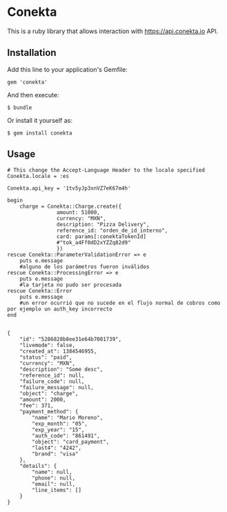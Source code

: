 # Conekta

This is a ruby library that allows interaction with https://api.conekta.io API.

## Installation

Add this line to your application's Gemfile:

    gem 'conekta'

And then execute:

    $ bundle

Or install it yourself as:

    $ gem install conekta

## Usage
    # This change the Accept-Language Header to the locale specified
    Conekta.locale = :es
    
    Conekta.api_key = '1tv5yJp3xnVZ7eK67m4h'
    
    begin
        charge = Conekta::Charge.create({
                    amount: 51000,
                    currency: "MXN",
                    description: "Pizza Delivery",
                    reference_id: "orden_de_id_interno",
                    card: params[:conektaTokenId] 
                    #"tok_a4Ff0dD2xYZZq82d9"
                    })
    rescue Conekta::ParameterValidationError => e
        puts e.message 
        #alguno de los parámetros fueron inválidos
    rescue Conekta::ProcessingError => e
        puts e.message 
        #la tarjeta no pudo ser procesada
    rescue Conekta::Error
        puts e.message 
        #un error ocurrió que no sucede en el flujo normal de cobros como por ejemplo un auth_key incorrecto
    end
    

    {
        "id": "5286828b8ee31e64b7001739",
        "livemode": false,
        "created_at": 1384546955,
        "status": "paid",
        "currency": "MXN",
        "description": "Some desc",
        "reference_id": null,
        "failure_code": null,
        "failure_message": null,
        "object": "charge",
        "amount": 2000,
        "fee": 371,
        "payment_method": {
            "name": "Mario Moreno",
            "exp_month": "05",
            "exp_year": "15",
            "auth_code": "861491",
            "object": "card_payment",
            "last4": "4242",
            "brand": "visa"
        },
        "details": {
            "name": null,
            "phone": null,
            "email": null,
            "line_items": []
        }
    }

